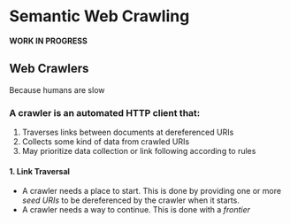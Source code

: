 # Semantic Web Crawling #

**WORK IN PROGRESS**

## Web Crawlers
Because humans are slow

### A crawler is an automated HTTP client that: ###

1. Traverses links between documents at dereferenced URIs
2. Collects some kind of data from crawled URIs
3. May prioritize data collection or link following according to rules

#### 1. Link Traversal ####

- A crawler needs a place to start.  This is done by providing one or more *seed URIs* to be dereferenced by the crawler when it starts.
- A crawler needs a way to continue.  This is done with a *frontier*
